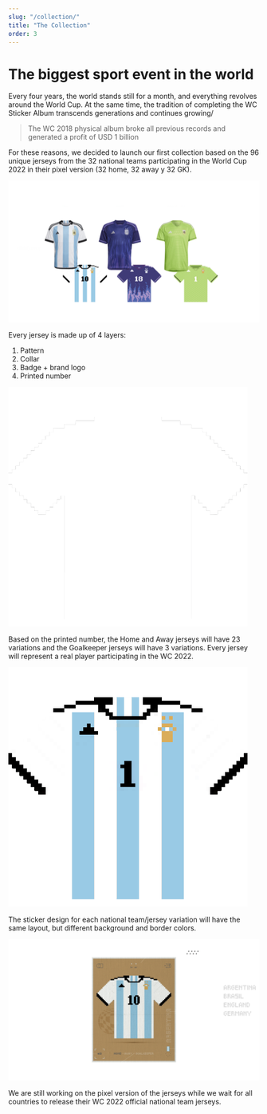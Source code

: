 ```yaml
---
slug: "/collection/"
title: "The Collection"
order: 3
---
```

# The biggest sport event in the world

Every four years, the world stands still for a month, and everything revolves around the World Cup. At the same time, the tradition of completing the WC Sticker Album transcends generations and continues growing/

> The WC 2018 physical album broke all previous records and generated a profit of USD 1 billion

For these reasons, we decided to launch our first collection based on the 96 unique jerseys from the 32 national teams participating in the World Cup 2022 in their pixel version (32 home, 32 away y 32 GK).

![The Pixel Cup Collection from Argentina](./images/TPC-argentina.png)

Every jersey is made up of 4 layers:

1. Pattern
2. Collar
3. Badge + brand logo 
4. Printed number

![The Puxel Cup Jersey Layers](./images/TPC-layers.gif)

Based on the printed number, the Home and Away jerseys will have 23 variations and the Goalkeeper jerseys will have 3 variations. Every jersey will represent a real player participating in the WC 2022.

![The Pixel Cup Jersey Numbers](./images/TPC-numbers.gif)

The sticker design for each national team/jersey variation will have the same layout, but different background and border colors.

![The Pixel Cup Sticker](./images/TPC-sticker.png)

We are still working on the pixel version of the jerseys while we wait for all countries to release their WC 2022 official national team jerseys.